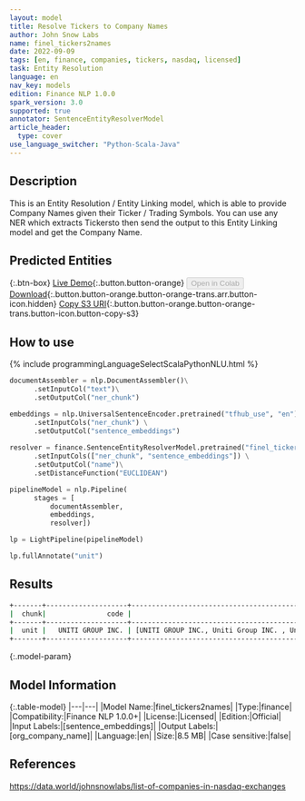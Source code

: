 ```yaml
---
layout: model
title: Resolve Tickers to Company Names
author: John Snow Labs
name: finel_tickers2names
date: 2022-09-09
tags: [en, finance, companies, tickers, nasdaq, licensed]
task: Entity Resolution
language: en
nav_key: models
edition: Finance NLP 1.0.0
spark_version: 3.0
supported: true
annotator: SentenceEntityResolverModel
article_header:
  type: cover
use_language_switcher: "Python-Scala-Java"
---
```


## Description

This is an Entity Resolution / Entity Linking model, which is able to provide Company Names given their Ticker / Trading Symbols. You can use any NER which extracts Tickersto then send the output to this Entity Linking model and get the Company Name.

## Predicted Entities



{:.btn-box}
[Live Demo](https://nlp.johnsnowlabs.com/financial_company_normalization){:.button.button-orange}
<button class="button button-orange" disabled>Open in Colab</button>
[Download](https://s3.amazonaws.com/auxdata.johnsnowlabs.com/finance/models/finel_tickers2names_en_1.0.0_3.2_1662733866127.zip){:.button.button-orange.button-orange-trans.arr.button-icon.hidden}
[Copy S3 URI](s3://auxdata.johnsnowlabs.com/finance/models/finel_tickers2names_en_1.0.0_3.2_1662733866127.zip){:.button.button-orange.button-orange-trans.button-icon.button-copy-s3}

## How to use



<div class="tabs-box" markdown="1">
{% include programmingLanguageSelectScalaPythonNLU.html %}

```python
documentAssembler = nlp.DocumentAssembler()\
      .setInputCol("text")\
      .setOutputCol("ner_chunk")

embeddings = nlp.UniversalSentenceEncoder.pretrained("tfhub_use", "en") \
      .setInputCols("ner_chunk") \
      .setOutputCol("sentence_embeddings")
    
resolver = finance.SentenceEntityResolverModel.pretrained("finel_tickers2names", "en", "finance/models") \
      .setInputCols(["ner_chunk", "sentence_embeddings"]) \
      .setOutputCol("name")\
      .setDistanceFunction("EUCLIDEAN")

pipelineModel = nlp.Pipeline(
      stages = [
          documentAssembler,
          embeddings,
          resolver])

lp = LightPipeline(pipelineModel)

lp.fullAnnotate("unit")

```

</div>

## Results

```bash
+-------+--------------------+-----------------------------------------------------------------+----------------------------------------------------------------+---------------------------+
|  chunk|               code |                                                        all_codes|                                                    resolutions |              all_distances|
+-------+--------------------+-----------------------------------------------------------------+----------------------------------------------------------------+---------------------------+
|  unit |   UNITI GROUP INC. | [UNITI GROUP INC., Uniti Group INC. , Uniti Group Incorporated] |[UNITI GROUP INC., Uniti Group INC. , Uniti Group Incorporated] |  [0.0000, 0.0000, 0.0000] |
+-------+--------------------+-----------------------------------------------------------------+----------------------------------------------------------------+---------------------------+
```

{:.model-param}
## Model Information

{:.table-model}
|---|---|
|Model Name:|finel_tickers2names|
|Type:|finance|
|Compatibility:|Finance NLP 1.0.0+|
|License:|Licensed|
|Edition:|Official|
|Input Labels:|[sentence_embeddings]|
|Output Labels:|[org_company_name]|
|Language:|en|
|Size:|8.5 MB|
|Case sensitive:|false|

## References

https://data.world/johnsnowlabs/list-of-companies-in-nasdaq-exchanges
